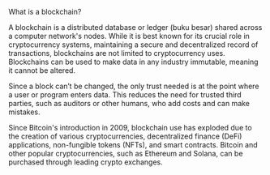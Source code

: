 What is a blockchain?

A blockchain is a distributed database or ledger (buku besar) shared across a computer network's nodes. While it is best known for its crucial role in cryptocurrency systems, maintaining a secure and decentralized record of transactions, blockchains are not limited to cryptocurrency uses. Blockchains can be used to make data in any industry immutable, meaning it cannot be altered.

Since a block can’t be changed, the only trust needed is at the point where a user or program enters data. This reduces the need for trusted third parties, such as auditors or other humans, who add costs and can make mistakes.

Since Bitcoin's introduction in 2009, blockchain use has exploded due to the creation of various cryptocurrencies, decentralized finance (DeFi) applications, non-fungible tokens (NFTs), and smart contracts. Bitcoin and other popular cryptocurrencies, such as Ethereum and Solana, can be purchased through leading crypto exchanges.